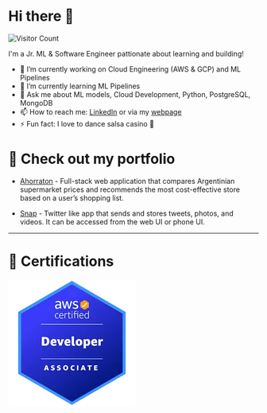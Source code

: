 # Hi there 👋

![Visitor Count](https://komarev.com/ghpvc/?username=LuisParedes1&color=0e75b6&style=flat)


I'm a Jr. ML & Software Engineer pattionate about learning and building!

- 🔭 I’m currently working on Cloud Engineering (AWS & GCP) and ML Pipelines
- 🌱 I’m currently learning ML Pipelines
- 💬 Ask me about ML models, Cloud Development, Python, PostgreSQL, MongoDB
- 📫 How to reach me: [LinkedIn](https://www.linkedin.com/in/luisjoseparedes/) or via my [webpage](https://luisparedes1.github.io/)
- ⚡ Fun fact: I love to dance salsa casino 🕺


# 💼 Check out my portfolio

- [Ahorraton](https://github.com/Ahorraton/.github) - Full-stack web application that compares Argentinian supermarket prices and recommends the most cost-effective store based on a user’s shopping list.

- [Snap](https://github.com/bambu-group-03/.github) - Twitter like app that sends and stores tweets, photos, and videos. It can be accessed from the web UI or phone UI.

---

# 🏅 Certifications


[![AWS Certified Developer Associate](./images/aws_dev_associate.png)](https://www.credly.com/badges/f16701bc-0361-4453-89eb-33d1e339332b/public_url)